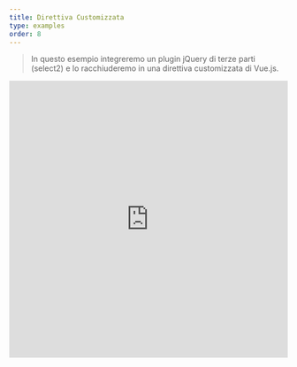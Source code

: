 ```yaml
---
title: Direttiva Customizzata
type: examples
order: 8
---
```


> In questo esempio integreremo un plugin jQuery di terze parti (select2) e lo racchiuderemo in una direttiva customizzata di Vue.js.

<iframe width="100%" height="500" src="http://jsfiddle.net/yyx990803/157m67zu/embedded/result,html,js,css" allowfullscreen="allowfullscreen" frameborder="0"></iframe>
